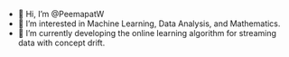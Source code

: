 - 👋 Hi, I’m @PeemapatW
- 👀 I’m interested in Machine Learning, Data Analysis, and Mathematics.
- 🌱 I’m currently developing the online learning algorithm for streaming data with concept drift.
<!--- - 💞️ I’m looking to collaborate on ...
- 📫 Contact me : Peemapat.w@gmail.com--->

<!---
PeemapatW/PeemapatW is a ✨ special ✨ repository because its `README.md` (this file) appears on your GitHub profile.
You can click the Preview link to take a look at your changes.
--->
